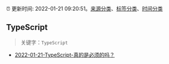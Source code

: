 :alarm_clock: 更新时间: 2022-01-21 09:20:51。[来源分类](../README.md)、[标签分类](../TAGS.md)、[时间分类](../TIMELINE.md)

## TypeScript


> 关键字：`TypeScript`



- [2022-01-21-TypeScript-真的是必须的吗？](https://www.v2ex.com/t/829739) 